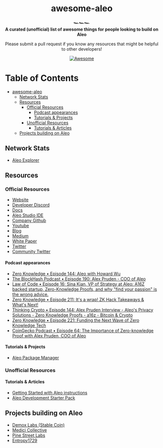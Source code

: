 <h1 align="center">awesome-aleo</h1>

<div align="center">
  🏎️🏎️🏎️
</div>

<div align="center">
  <strong>A curated (unofficial) list of awesome things for people looking to build on Aleo</strong>
  
  Please submit a pull request if you know any resources that might be helpful to other developers!
</div>

<div align="center">
  
  [![Awesome](https://awesome.re/badge.svg)](https://awesome.re)
</div> 

Table of Contents
=================

   * [awesome-aleo](#awesome-aleo)
      * [Network Stats](#network-stats)
      * [Resources](#resources)
         * [Official Resources](#official-resources)
            * [Podcast appearances](#podcast-appearances)
            * [Tutorials &amp; Projects](#tutorials--projects)
         * [Unofficial Resources](#unofficial-resources)
            * [Tutorials & Articles](#tutorials--articles)
      * [Projects building on Aleo](#projects-building-on-aleo)

## Network Stats
- [Aleo Explorer](https://www.aleo.network/)

## Resources

### Official Resources
- [Website](https://www.aleo.org/)
- [Developer Discord](https://discord.com/invite/aleohq)
- [Docs](https://developer.aleo.org/)
- [Aleo Studio IDE](https://www.aleo.studio/)
- [Company Github](https://github.com/AleoHQ)
- [Youtube](https://www.youtube.com/c/AleoSystems)
- [Blog](https://www.aleo.org/blog)
- [Medium](https://medium.com/@aleohq)
- [White Paper](https://eprint.iacr.org/2018/962.pdf)
- [Twitter](https://twitter.com/AleoHQ)
- [Community Twitter](https://twitter.com/aleocommunity)

#### Podcast appearances
- [Zero Knowledge • Episode 144: Aleo with Howard Wu](https://zeroknowledge.fm/144-2/)
- [The BlockHash Podcast • Episode 190: Alex Pruden - COO of Aleo](https://www.blockhashpodcast.com/podcast/alex-pruden-coo-of-aleo)
- [Law of Code • Episode 16: Sina Kian, VP of Strategy at Aleo: A16Z backed startup, Zero-Knowledge Proofs, and why "find your passion" is the wrong advice.](https://podtail.com/en/podcast/law-of-code/-16-sina-kian-vp-of-strategy-at-aleo-a16z-backed-s/)
- [Zero Knowledge • Episode 211: It's a wrap! ZK Hack Takeaways & What's Next!](https://zeroknowledge.fm/211-2/)
- [Thinking Crypto • Episode 144: Alex Pruden Interview - Aleo's Privacy Solutions - Zero Knowledge Proofs - a16z - Bitcoin & Crypto](https://www.thinkingcrypto.com/alex-pruden-interview-aleos-privacy-solutions-zero-knowledge-proofs-a16z-bitcoin-crypto/)
- [Zero Knowledge • Episode 221:  Funding the Next Wave of Zero Knowledge Tech](https://zeroknowledge.fm/221-2/)
- [CoinGecko Podcast • Episode 64: The Importance of Zero-knowledge Proof with Alex Pruden, COO of Aleo](https://player.fm/series/coingecko-podcast-bitcoin-cryptocurrency-insights/the-importance-of-zero-knowledge-proof-with-alex-pruden-coo-of-aleo-ep64)

#### Tutorials & Projects
- [Aleo Package Manager](https://aleo.pm/)

### Unofficial Resources

#### Tutorials & Articles
- [Getting Started with Aleo instructions](https://www.entropy1729.com/getting-started-aleo-instructions/)
- [Aleo Development Starter Pack](https://www.entropy1729.com/aleo-development-starter-pack/)

## Projects building on Aleo
- [Demox Labs (Stable Coin)](https://www.demoxlabs.xyz/)
- [Medici Collective](https://www.medicicollective.co/)
- [Pine Street Labs](https://www.aleo.org/post/aleo-grants-pine-street-labs)
- [Entropy1729](https://twitter.com/1729entropy)
